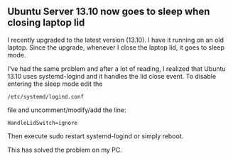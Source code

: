 ## Ubuntu Server 13.10 now goes to sleep when closing laptop lid

I recently upgraded to the latest version (13.10). I have it running on an old laptop. Since the upgrade, whenever I close the laptop lid, it goes to sleep mode.

I've had the same problem and after a lot of reading, I realized that Ubuntu 13.10 uses systemd-logind and it handles the lid close event. To disable entering the sleep mode edit the

    /etc/systemd/logind.conf

file and uncomment/modify/add the line:

    HandleLidSwitch=ignore

Then execute sudo restart systemd-logind or simply reboot.

This has solved the problem on my PC.


